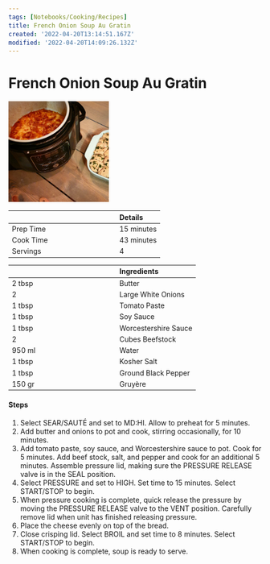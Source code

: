 ```yaml
---
tags: [Notebooks/Cooking/Recipes]
title: French Onion Soup Au Gratin
created: '2022-04-20T13:14:51.167Z'
modified: '2022-04-20T14:09:26.132Z'
---
```


# French Onion Soup Au Gratin

<img src="../attachments/Food Pictures/French Onion Soup Au Gratin 01.jpg" width="200" height="200" /> 

| <img width=200/> | Details |
| :---- | :---- |
| Prep Time | 15 minutes |
| Cook Time | 43 minutes |
| Servings | 4 |


| <img width=200/> | Ingredients |
| :---- | :---- |
| 2 tbsp | Butter |
| 2 | Large White Onions |
| 1 tbsp | Tomato Paste |
| 1 tbsp | Soy Sauce |
| 1 tbsp | Worcestershire Sauce |
| 2 | Cubes Beefstock |
| 950 ml | Water |
| 1 tbsp | Kosher Salt |
| 1 tbsp | Ground Black Pepper |
| 150 gr | Gruy­è­re |


#### Steps
1. Select SEAR/SAUTÉ and set to MD:HI. Allow to preheat for 5 minutes.
2. Add butter and onions to pot and cook, stirring occasionally, for 10 minutes.
3. Add tomato paste, soy sauce, and Worcestershire sauce to pot. Cook for 5 minutes. Add beef stock, salt, and pepper and cook for an additional 5 minutes. Assemble pressure lid, making sure the PRESSURE RELEASE valve is in the SEAL position.
4. Select PRESSURE and set to HIGH. Set time to 15 minutes. Select START/STOP to begin.
5. When pressure cooking is complete, quick release the pressure by moving the PRESSURE RELEASE valve to the VENT position. Carefully remove lid when unit has finished releasing pressure.
6. Place the cheese evenly on top of the bread.
7. Close crisping lid. Select BROIL and set time to 8 minutes. Select START/STOP to begin.
8. When cooking is complete, soup is ready to serve.
